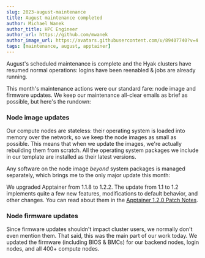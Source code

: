 ```yaml
---
slug: 2023-august-maintenance
title: August maintenance completed
author: Michael Wanek
author_title: HPC Engineer
author_url: https://github.com/mwanek
author_image_url: https://avatars.githubusercontent.com/u/89407740?v=4
tags: [maintenance, august, apptainer]
---
```


August's scheduled maintenance is complete and the Hyak clusters have resumed normal operations: logins have been reenabled & jobs are already running.

This month's maintenance actions were our standard fare: node image and firmware updates. We keep our maintenance all-clear emails as brief as possible, but here's the rundown:

### Node image updates

Our compute nodes are stateless: their operating system is loaded into memory over the network, so we keep the node images as small as possible. This means that when we update the images, we're actually rebuilding them from scratch. All the operating system packages we include in our template are installed as their latest versions.

Any software on the node image *beyond* system packages is managed separately, which brings me to the only major update this month:

We upgraded Apptainer from 1.1.8 to 1.2.2. The update from 1.1 to 1.2 implements quite a few new features, modifications to default behavior, and other changes. You can read about them in the [Apptainer 1.2.0 Patch Notes](https://github.com/apptainer/apptainer/releases/tag/v1.2.0).

### Node firmware updates

Since firmware updates shouldn't impact cluster users, we normally don't even mention them. That said, this was the main part of our work today. We updated the firmware (including BIOS & BMCs) for our backend nodes, login nodes, and all 400+ compute nodes.
